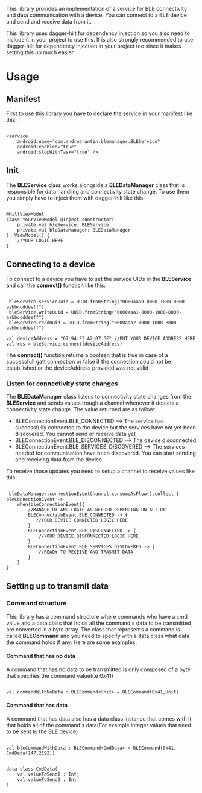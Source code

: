 This library provides an implementation of a service for BLE connectivity and data communication with a device.
You can connect to a BLE device and send and receive data from it.

This library uses dagger-hilt for dependency injection so you also need to include it in your project to use this.
It is also strongly recommended to use dagger-hilt for dependency injection in your project too since it makes
setting this up much easier

# Usage

## Manifest

First to use this library you have to declare the service in your manifest like this:

```

<service
    android:name="com.andrearantin.blemanager.BLEService"
    android:enabled="true"
    android:stopWithTask="true" />

```

## Init

The **BLEService** class works alongside a **BLEDataManager** class that is responsible for data handling and connectivity state change.
To use them you simply have to inject them with dagger-hilt like this:

```

@HiltViewModel
class YourViewModel @Inject constructor(
    private val bleService: BLEService,
    private val bleDataManager: BLEDataManager
) :ViewModel() {
    //YOUR LOGIC HERE
}

```

## Connecting to a device

To connect to a device you have to set the service UIDs in the **BLEService** and call the **connect()** function like this:

```

 bleService.serviceUuid = UUID.fromString("0000aaa0-0000-1000-8000-aabbccddeeff")
 bleService.writeUuid = UUID.fromString("0000aaa1-0000-1000-8000-aabbccddeeff")
 bleService.readUuid = UUID.fromString("0000aaa2-0000-1000-8000-aabbccddeeff")

val deviceAddress = "67:94:F3:A2:07:6F" //PUT YOUR DEVICE ADDRESS HERE
val res = bleService.connect(deviceAddress)

```
The **connect()** function returns a boolean that is true in case of a successfull gatt connection or false if the connection
could not be estabilished or the deviceAddress provided was not valid

### Listen for connectivity state changes

The **BLEDataManager** class listens to connectivity state changes from the **BLEService** and sends values trough a channel whenever it detects a connectivity state change.
The value returned are as follow:

- BLEConnectionEvent.BLE_CONNECTED --> The service has successfully connected to the device but the services have not yet been discovered. You cannot send or receive data yet
- BLEConnectionEvent.BLE_DISCONNECTED --> The device disconnected
- BLEConnectionEvent.BLE_SERVICES_DISCOVERED --> The services needed for communication have been discovered. You can start sending and receiving data from the device

To receive those updates you need to setup a channel to receive values like this: 

```

 bleDataManager.connectionEventChannel.consumeAsFlow().collect { bleConnectionEvent ->
    when(bleConnectionEvent){
        //MANAGE UI AND LOGIC AS NEEDED DEPENDING ON ACTION
        BLEConnectionEvent.BLE_CONNECTED -> {
           //YOUR DEVICE CONNECTED LOGIC HERE
        }
        BLEConnectionEvent.BLE_DISCONNECTED -> {
            //YOUR DEVICE DISCONNECTED LOGIC HERE
        }
        BLEConnectionEvent.BLE_SERVICES_DISCOVERED -> {
            //READY TO RECEIVE AND TRASMIT DATA
        }
    }
}

```

## Setting up to transmit data

### Command structure

This library has a command structure where commands who have a cmd value and a data class that holds all the command's data to be transmitted are converted in
a byte array. The class that represents a command is called **BLECommand** and you need to specify with a data class what data the command holds if any.
Here are some examples.

#### Command that has no data

A command that has no data to be transmitted is only composed of a byte that specifies the command value(i.e 0x41)

```

val commandWithNoData : BLECommand<Unit> = BLECommand(0x41,Unit)

```

#### Command that has data

A command that has data also has a data class instance that comes with it that holds all of the command's data(For example integer values that need to be sent to the BLE device)

```

val bleCommandWithData : BLECommand<CmdData> = BLECommand(0x41, CmdData(147,2192))

```

```

data class CmdData(
    val valueToSend1 : Int,
    val valueToSend2 : Int
)

```

